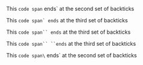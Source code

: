 This `code span` ends` at the second set of backticks

This ``code span` ends`` at the third set of backticks

This `code span`` ends` at the third set of backticks

This ````code span`` ``ends```` at the third set of backticks

This `code span\` ends` at the second set of backticks
